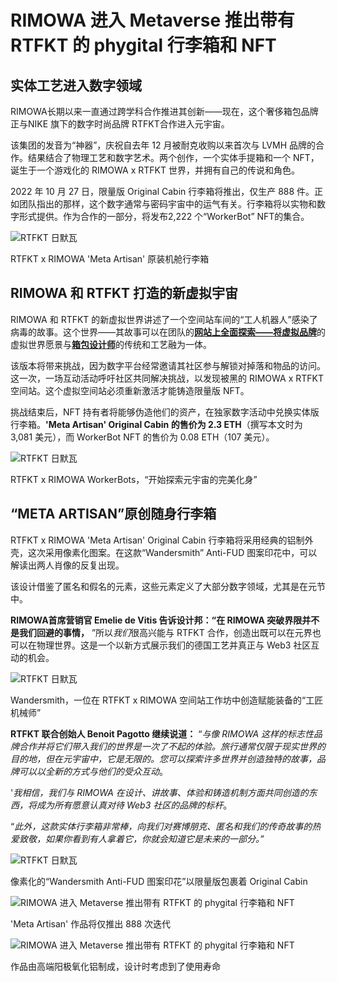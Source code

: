 # RIMOWA 进入 Metaverse 推出带有 RTFKT 的 phygital 行李箱和 NFT




## 实体工艺进入数字领域

RIMOWA长期以来一直通过跨学科合作推进其创新——现在，这个奢侈箱包品牌正与NIKE 旗下的数字时尚品牌 RTFKT合作进入元宇宙。

该集团的发音为“神器”，庆祝自去年 12 月被耐克收购以来首次与 LVMH 品牌的合作。结果结合了物理工艺和数字艺术。两个创作，一个实体手提箱和一个 NFT，诞生于一个游戏化的 RIMOWA x RTFKT 世界，并拥有自己的传说和角色。

2022 年 10 月 27 日，限量版 Original Cabin 行李箱将推出，仅生产 888 件。正如团队指出的那样，这个数字通常与密码宇宙中的运气有关。行李箱将以实物和数字形式提供。作为合作的一部分，将发布2,222 个“WorkerBot” NFT的集合。

![RTFKT 日默瓦](35.png)

RTFKT x RIMOWA 'Meta Artisan' 原装机舱行李箱

 

## RIMOWA 和 RTFKT 打造的新虚拟宇宙

RIMOWA 和 RTFKT 的新虚拟世界讲述了一个空间站车间的“工人机器人”感染了病毒的故事。这个世界——其故事可以在团队的[**网站上全面探索——将**](https://rimowa.rtfkt.com/)[**虚拟品牌**](https://rtfkt.com/)的虚拟世界愿景与[**箱包设计师**](https://www.rimowa.com/us/en/home)的传统和工艺融为一体。

该版本将带来挑战，因为数字平台经常邀请其社区参与解锁对掉落和物品的访问。这一次，一场互动活动呼吁社区共同解决挑战，以发现被黑的 RIMOWA x RTFKT 空间站。这个虚拟空间站必须重新激活才能铸造限量版 NFT。

挑战结束后，NFT 持有者将能够伪造他们的资产，在独家数字活动中兑换实体版行李箱。**'Meta Artisan' Original Cabin 的售价为 2.3 ETH**（撰写本文时为 3,081 美元），而 WorkerBot NFT 的售价为 0.08 ETH（107 美元）。

![RTFKT 日默瓦](36.png)

RTFKT x RIMOWA WorkerBots，“开始探索元宇宙的完美化身”

 

## “META ARTISAN”原创随身行李箱

RTFKT x RIMOWA 'Meta Artisan' Original Cabin 行李箱将采用经典的铝制外壳，这次采用像素化图案。在这款“Wandersmith” Anti-FUD 图案印花中，可以解读出两人肖像的反复出现。

该设计借鉴了匿名和假名的元素，这些元素定义了大部分数字领域，尤其是在元节中。

**RIMOWA首席营销官 Emelie de Vitis 告诉设计邦：“在 RIMOWA 突破界限并不是我们回避的事情，** ”所以*我们*很高兴能与 RTFKT 合作，创造出既可以在元界也可以在物理世界。这是一个以新方式展示我们的德国工艺并真正与 Web3 社区互动的机会。

![RTFKT 日默瓦](37.png)

Wandersmith，一位在 RTFKT x RIMOWA 空间站工作坊中创造赋能装备的“工匠机械师”



**RTFKT 联合创始人 Benoit Pagotto 继续说道：** “*与像 RIMOWA 这样的标志性品牌合作并将它们带入我们的世界是一次了不起的体验。旅行通常仅限于现实世界的目的地，但在元宇宙中，它是无限的。您可以探索许多世界并创造独特的故事，品牌可以以全新的方式与他们的受众互动*。

'*我相信，我们与 RIMOWA 在设计、讲故事、体验和铸造机制方面共同创造的东西，将成为所有愿意认真对待 Web3 社区的品牌的标杆*。

“*此外，这款实体行李箱非常棒，向我们对赛博朋克、匿名和我们的传奇故事的热爱致敬，如果你看到有人拿着它，你就会知道它是未来的一部分。”*

![RTFKT 日默瓦](38.png)

像素化的“Wandersmith Anti-FUD 图案印花”以限量版包裹着 Original Cabin



![RIMOWA 进入 Metaverse 推出带有 RTFKT 的 phygital 行李箱和 NFT](39.png)

'Meta Artisan' 作品将仅推出 888 次迭代



![RIMOWA 进入 Metaverse 推出带有 RTFKT 的 phygital 行李箱和 NFT](40.png)

作品由高端阳极氧化铝制成，设计时考虑到了使用寿命
